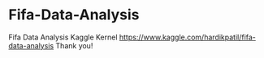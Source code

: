 # Fifa-Data-Analysis
Fifa Data Analysis
Kaggle Kernel
https://www.kaggle.com/hardikpatil/fifa-data-analysis
 Thank you!
